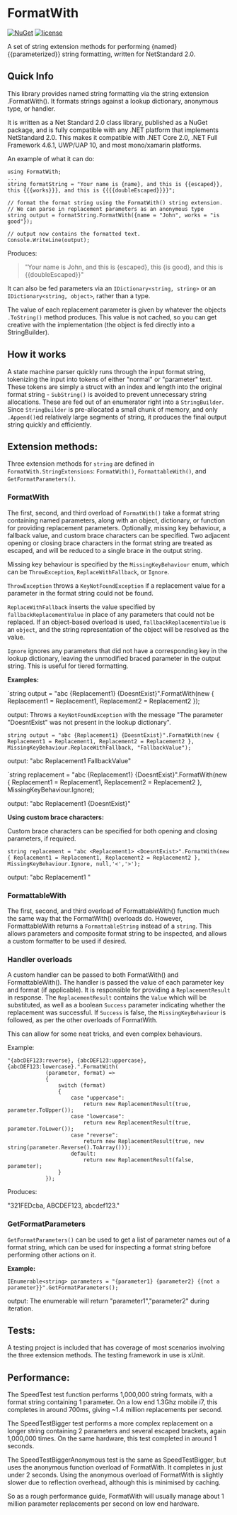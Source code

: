 # FormatWith

[![NuGet](https://img.shields.io/badge/nuget-2.2.1-green.svg)](https://www.nuget.org/packages/FormatWith/)
[![license](https://img.shields.io/github/license/mashape/apistatus.svg?maxAge=2592000)]()

A set of string extension methods for performing {named} {{parameterized}} string formatting, written for NetStandard 2.0.

## Quick Info

This library provides named string formatting via the string extension .FormatWith(). It formats strings against a lookup dictionary, anonymous type, or handler.

It is written as a Net Standard 2.0 class library, published as a NuGet package, and is fully compatible with any .NET platform that implements NetStandard 2.0. This makes it compatible with .NET Core 2.0, .NET Full Framework 4.6.1, UWP/UAP 10, and most mono/xamarin platforms.

An example of what it can do:

    using FormatWith;
    ...
    string formatString = "Your name is {name}, and this is {{escaped}}, this {{{works}}}, and this is {{{{doubleEscaped}}}}";
    
    // format the format string using the FormatWith() string extension.
    // We can parse in replacement parameters as an anonymous type
    string output = formatString.FormatWith({name = "John", works = "is good"});
    
    // output now contains the formatted text.
    Console.WriteLine(output);

Produces:

> "Your name is John, and this is {escaped}, this {is good}, and this is {{doubleEscaped}}"

It can also be fed parameters via an `IDictionary<string, string>` or an `IDictionary<string, object>`, rather than a type.

The value of each replacement parameter is given by whatever the objects `.ToString()` method produces. This value is not cached, so you can get creative with the implementation (the object is fed directly into a StringBuilder).

## How it works

A state machine parser quickly runs through the input format string, tokenizing the input into tokens of either "normal" or "parameter" text. These tokens are simply a struct with an index and length into the original format string - `SubString()` is avoided to prevent unnecessary string allocations. These are fed out of an enumerator right into a `StringBuilder`. Since `StringBuilder` is pre-allocated a small chunk of memory, and only `.Append()`ed relatively large segments of string, it produces the final output string quickly and efficiently.

## Extension methods:

Three extension methods for `string` are defined in `FormatWith.StringExtensions`: `FormatWith()`, `FormattableWith()`, and `GetFormatParameters()`.

### FormatWith

The first, second, and third overload of `FormatWith()` take a format string containing named parameters, along with an object, dictionary, or function for providing replacement parameters. Optionally, missing key behaviour, a fallback value, and custom brace characters can be specified. Two adjacent opening or closing brace characters in the format string are treated as escaped, and will be reduced to a single brace in the output string.

Missing key behaviour is specified by the `MissingKeyBehaviour` enum, which can be `ThrowException`, `ReplaceWithFallback`, or `Ignore`.

`ThrowException` throws a `KeyNotFoundException` if a replacement value for a parameter in the format string could not be found.

`ReplaceWithFallback` inserts the value specified by `fallbackReplacementValue` in place of any parameters that could not be replaced. If an object-based overload is used, `fallbackReplacementValue` is an `object`, and the string representation of the object will be resolved as the value.

`Ignore` ignores any parameters that did not have a corresponding key in the lookup dictionary, leaving the unmodified braced parameter in the output string. This is useful for tiered formatting.

**Examples:**

`string output = "abc {Replacement1} {DoesntExist}".FormatWith(new { Replacement1 = Replacement1, Replacement2 = Replacement2 });

output: Throws a `KeyNotFoundException` with the message "The parameter \"DoesntExist\" was not present in the lookup dictionary".

`string output = "abc {Replacement1} {DoesntExist}".FormatWith(new { Replacement1 = Replacement1, Replacement2 = Replacement2 }, MissingKeyBehaviour.ReplaceWithFallback, "FallbackValue");`

output: "abc Replacement1 FallbackValue"

`string replacement = "abc {Replacement1} {DoesntExist}".FormatWith(new { Replacement1 = Replacement1, Replacement2 = Replacement2 }, MissingKeyBehaviour.Ignore);

output: "abc Replacement1 {DoesntExist}"

**Using custom brace characters:**

Custom brace characters can be specified for both opening and closing parameters, if required.

`string replacement = "abc <Replacement1> <DoesntExist>".FormatWith(new { Replacement1 = Replacement1, Replacement2 = Replacement2 }, MissingKeyBehaviour.Ignore, null,'<','>');`

output: "abc Replacement1 <DoesntExist>"

### FormattableWith

The first, second, and third overload of FormattableWith() function much the same way that the FormatWith() overloads do. However, FormattableWith returns a `FormattableString` instead of a `string`. This allows parameters and composite format string to be inspected, and allows a custom formatter to be used if desired.

### Handler overloads

A custom handler can be passed to both FormatWith() and FormattableWith(). The handler is passed the value of each parameter key and format (if applicable). It is responsible for providing a `ReplacementResult` in response. The `ReplacementResult` contains the `Value` which will be substituted, as well as a boolean `Success` parameter indicating whether the replacement was successful. If `Success` is false, the `MissingKeyBehaviour` is followed, as per the other overloads of FormatWith.

This can allow for some neat tricks, and even complex behaviours.

Example:

    "{abcDEF123:reverse}, {abcDEF123:uppercase}, {abcDEF123:lowercase}.".FormatWith(
                (parameter, format) =>
                {
                    switch (format)
                    {
                        case "uppercase":
                            return new ReplacementResult(true, parameter.ToUpper());
                        case "lowercase":
                            return new ReplacementResult(true, parameter.ToLower());
                        case "reverse":
                            return new ReplacementResult(true, new string(parameter.Reverse().ToArray()));
                        default:
                            return new ReplacementResult(false, parameter);
                    }
                });

Produces:

"321FEDcba, ABCDEF123, abcdef123."

### GetFormatParameters

`GetFormatParameters()` can be used to get a list of parameter names out of a format string, which can be used for inspecting a format string before performing other actions on it.

**Example:**

`IEnumerable<string> parameters = "{parameter1} {parameter2} {{not a parameter}}".GetFormatParameters();`

output: The enumerable will return "parameter1","parameter2" during iteration.

## Tests:

A testing project is included that has coverage of most scenarios involving the three extension methods. The testing framework in use is xUnit.

## Performance:

The SpeedTest test function performs 1,000,000 string formats, with a format string containing 1 parameter. On a low end 1.3Ghz mobile i7, this completes in around 700ms, giving ~1.4 million replacements per second.

The SpeedTestBigger test performs a more complex replacement on a longer string containing 2 parameters and several escaped brackets, again 1,000,000 times. On the same hardware, this test completed in around 1 seconds.

The SpeedTestBiggerAnonymous test is the same as SpeedTestBigger, but uses the anonymous function overload of FormatWith. It completes in just under 2 seconds. Using the anonymous overload of FormatWith is slightly slower due to reflection overhead, although this is minimised by caching.

So as a rough performance guide, FormatWith will usually manage about 1 million parameter replacements per second on low end hardware.
